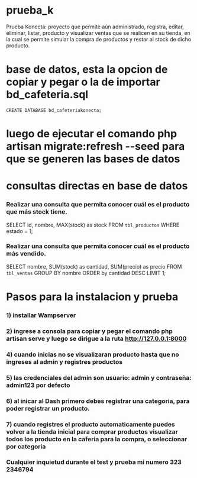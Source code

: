 # prueba_k
Prueba Konecta: proyecto que permite aún administrado, registra, editar, eliminar, listar, producto y visualizar ventas que se realicen en su tienda, en la cual se permite simular la compra de productos y restar al stock de dicho producto.

# base de datos, esta la opcion de copiar y pegar o la de importar bd_cafeteria.sql
```
CREATE DATABASE bd_cafeteriakonecta;

```
# luego de ejecutar el comando php artisan migrate:refresh --seed para que se generen las bases de datos

# consultas directas en base de datos

### Realizar una consulta que permita conocer cuál es el producto que más stock tiene.
SELECT id, nombre, MAX(stock) as stock  FROM `tbl_productos` WHERE estado = 1;

### Realizar una consulta que permita conocer cuál es el producto más vendido.
SELECT nombre, SUM(stock) as cantidad, SUM(precio) as precio FROM `tbl_ventas` GROUP BY nombre ORDER by cantidad DESC LIMIT 1;

# Pasos para la instalacion y prueba
### 1) installar Wampserver
### 2) ingrese a consola para copiar y pegar el comando  php artisan serve y luego se dirigue a la ruta http://127.0.0.1:8000
### 4) cuando inicias no se visualizaran producto hasta que no ingreses al admin y registres productos
### 5) las credenciales del admin son usuario: admin y contraseña: admin123 por defecto
### 6) al inicar al Dash primero debes registrar una categoria, para poder registrar un producto.
### 7) cuando registres el producto automaticamente puedes volver a la tienda inicial para comprar productos visualizar todos los producto en la caferia para la compra, o seleccionar por categoria

### Cualquier inquietud durante el test y prueba mi numero 323 2346794
